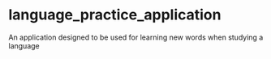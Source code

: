 # language_practice_application
An application designed to be used for learning new words when studying a language
